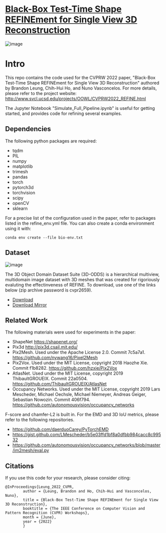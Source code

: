 # [Black-Box Test-Time Shape REFINEment for Single View 3D Reconstruction](http://www.svcl.ucsd.edu/projects/OOWL/CVPRW2022_REFINE.html)

![image](https://user-images.githubusercontent.com/20059131/170858764-9ba69aa1-98f4-4408-8166-9ea7360653f4.png)


# Intro

This repo contains the code used for the CVPRW 2022 paper, "Black-Box Test-Time Shape REFINEment for Single View 3D Reconstruction" authored by Brandon Leung, Chih-Hui Ho, and Nuno Vasconcelos. For more details, please refer to the project website: http://www.svcl.ucsd.edu/projects/OOWL/CVPRW2022_REFINE.html

The Jupyter Notebook "Simulate_Full_Pipeline.ipynb" is useful for getting started, and provides code for refining several examples. 

## Dependencies

The following python packages are required:

- tqdm
- PIL
- numpy
- matplotlib
- trimesh
- pandas
- torch
- pytorch3d
- torchvision
- scipy
- openCV
- sklearn

For a precise list of the configuration used in the paper, refer to packages listed in the refine_env.yml file. You can also create a conda environment using it with:

`
conda env create --file bio-env.txt 
`

## Dataset

![image](https://user-images.githubusercontent.com/20059131/170858967-d7cae941-5428-4358-847d-e7c32e223156.png)

The 3D Object Domain Dataset Suite (3D-ODDS) is a hierarchical multiview, multidomain image dataset with 3D meshes that was created for rigoriously evaluting the effectinveness of REFINE. To download, use one of the links below (zip archive password is cvpr2659).

* [Download](https://3dodds.s3.us-west-1.amazonaws.com/3D-ODDS.zip)
* [Download Mirror](https://drive.google.com/file/d/1_u9Gp9luKeuTLVBw_qFJl1JxQ3jKON26/view?usp=sharing)

## Related Work

The following materials were used for experiments in the paper:

- ShapeNet https://shapenet.org/ 
- Pix3d http://pix3d.csail.mit.edu/
- Pix2Mesh. Used under the Apache License 2.0. Commit 7c5a7a1. https://github.com/nywang16/Pixel2Mesh
- Pix2Vox. Used under the MIT License, copyright 2018 Haozhe Xie. Commit f1b8282. https://github.com/hzxie/Pix2Vox
- AtlasNet. Used under the MIT License, copyright 2019 ThibaultGROUEIX. Commit 22a0504. https://github.com/ThibaultGROUEIX/AtlasNet
- Occupancy Networks. Used under the MIT License, copyright 2019 Lars Mescheder, Michael Oechsle, Michael Niemeyer, Andreas Geiger, Sebastian Nowozin. Commit 406f794. https://github.com/autonomousvision/occupancy_networks

F-score and chamfer-L2 is built in. For the EMD and 3D IoU metrics, please refer to the following repositories.
- https://github.com/daerduoCarey/PyTorchEMD
- https://gist.github.com/LMescheder/b5e03ffd1bf8a0dfbb984cacc8c99532
- https://github.com/autonomousvision/occupancy_networks/blob/master/im2mesh/eval.py

## Citations

If you use this code for your research, please consider citing:

```
@InProceedings{Leung_2022_CVPR,
		author = {Leung, Brandon and Ho, Chih-Hui and Vasconcelos, Nuno},
		title = {Black-Box Test-Time Shape REFINEment for Single View 3D Reconstruction},
		booktitle = {The IEEE Conference on Computer Vision and Pattern Recognition (CVPR) Workshops},
		month = {June},
		year = {2022}
		}
```
